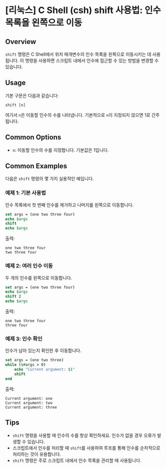 # [리눅스] C Shell (csh) shift 사용법: 인수 목록을 왼쪽으로 이동

## Overview
`shift` 명령은 C Shell에서 위치 매개변수의 인수 목록을 왼쪽으로 이동시키는 데 사용됩니다. 이 명령을 사용하면 스크립트 내에서 인수에 접근할 수 있는 방법을 변경할 수 있습니다.

## Usage
기본 구문은 다음과 같습니다:
```
shift [n]
```
여기서 `n`은 이동할 인수의 수를 나타냅니다. 기본적으로 `n`이 지정되지 않으면 1로 간주됩니다.

## Common Options
- `n`: 이동할 인수의 수를 지정합니다. 기본값은 1입니다.

## Common Examples
다음은 `shift` 명령의 몇 가지 실용적인 예입니다.

### 예제 1: 기본 사용법
인수 목록에서 첫 번째 인수를 제거하고 나머지를 왼쪽으로 이동합니다.
```csh
set args = (one two three four)
echo $args
shift
echo $args
```
출력:
```
one two three four
two three four
```

### 예제 2: 여러 인수 이동
두 개의 인수를 왼쪽으로 이동합니다.
```csh
set args = (one two three four)
echo $args
shift 2
echo $args
```
출력:
```
one two three four
three four
```

### 예제 3: 인수 확인
인수가 남아 있는지 확인한 후 이동합니다.
```csh
set args = (one two three)
while ($#args > 0)
    echo "Current argument: $1"
    shift
end
```
출력:
```
Current argument: one
Current argument: two
Current argument: three
```

## Tips
- `shift` 명령을 사용할 때 인수의 수를 항상 확인하세요. 인수가 없을 경우 오류가 발생할 수 있습니다.
- 스크립트에서 인수를 처리할 때 `shift`를 사용하여 루프를 통해 인수를 순차적으로 처리하는 것이 유용합니다.
- `shift` 명령은 주로 스크립트 내에서 인수 목록을 관리할 때 사용됩니다.